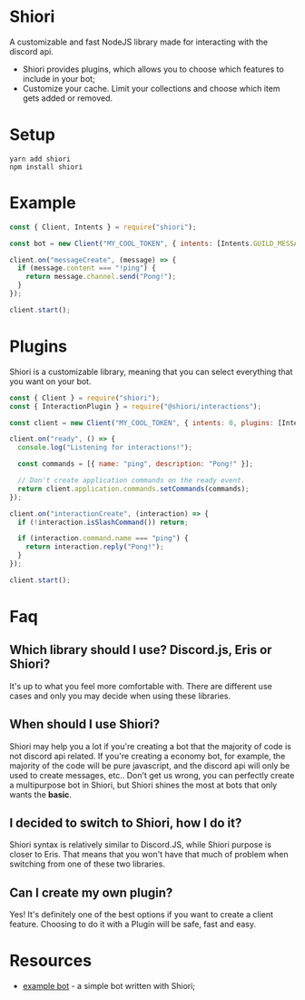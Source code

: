 # Shiori
A customizable and fast NodeJS library made for interacting with the discord api.

- Shiori provides plugins, which allows you to choose which features to include in your bot;
- Customize your cache. Limit your collections and choose which item gets added or removed.

# Setup

```
yarn add shiori
npm install shiori
```

# Example

```js
const { Client, Intents } = require("shiori");

const bot = new Client("MY_COOL_TOKEN", { intents: [Intents.GUILD_MESSAGES] });

client.on("messageCreate", (message) => {
  if (message.content === "!ping") {
    return message.channel.send("Pong!");
  }
});

client.start();
```

# Plugins

Shiori is a customizable library, meaning that you can select everything that you want on your bot.

```js
const { Client } = require("shiori");
const { InteractionPlugin } = require("@shiori/interactions");

const client = new Client("MY_COOL_TOKEN", { intents: 0, plugins: [InteractionPlugin] });

client.on("ready", () => {
  console.log("Listening for interactions!");

  const commands = [{ name: "ping", description: "Pong!" }];

  // Don't create application commands on the ready event.
  return client.application.commands.setCommands(commands);
});

client.on("interactionCreate", (interaction) => {
  if (!interaction.isSlashCommand()) return;

  if (interaction.command.name === "ping") {
    return interaction.reply("Pong!");
  }
});

client.start();
```

# Faq

## Which library should I use? Discord.js, Eris or Shiori?

It's up to what you feel more comfortable with. There are different use cases and only you may decide when using these libraries.

## When should I use Shiori?

Shiori may help you a lot if you're creating a bot that the majority of code is not discord api related. If you're creating a economy bot, for example, the majority of the code will be pure javascript, and the discord api will only be used to create messages, etc.. Don't get us wrong, you can perfectly create a multipurpose bot in Shiori, but Shiori shines the most at bots that only wants the **basic**.

## I decided to switch to Shiori, how I do it?

Shiori syntax is relatively similar to Discord.JS, while Shiori purpose is closer to Eris. That means that you won't have that much of problem when switching from one of these two libraries.

## Can I create my own plugin?

Yes! It's definitely one of the best options if you want to create a client feature. Choosing to do it with a Plugin will be safe, fast and easy.

# Resources

- [example bot](https://github.com/shiorijs/examplebot) - a simple bot written with Shiori;
